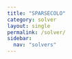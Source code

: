 ```yaml
---
title: "SPARSECOLO"
category: solver
layout: single
permalink: /solver/
sidebar:
  nav: "solvers"
---
```

